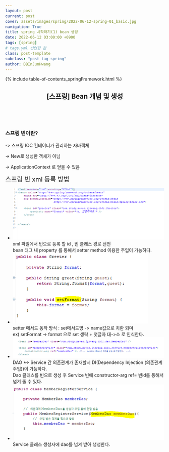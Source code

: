 ```yaml
---
layout: post
current: post
cover: assets/images/spring/2022-06-12-spring-01_basic.jpg
navigation: True
title: spring 시작하기(1) bean 생성
date: 2022-06-12 03:00:00 +0900
tags: [spring]
# tags.yml 선언한 값
class: post-template
subclass: "post tag-spring"
author: BBInJunHwang
---
```


{% include table-of-contents_springFramework.html %}


<div>
    <header>
      <h2 class="title">[스프링] Bean 개념 및 생성</h2><br>
    </header>
    <div>
      <h3 class="subTitle">스프링 빈이란?</h3>
      <p> ->  스프링 IOC 컨테이너가 관리하는 자바객체</p>
      <p> ->  New로 생성한 객체가 아님</p>
      <p> ->  ApplicationContext 로 얻을 수 있음</p>
    </div>
    <div class="listWrapper">
      <span style="font-size: 20px;">스프링 빈 xml 등록 방법</span>
      <ul class="imageList">
        <li>
          <div class="area">
            <img data-action="zoom" src="/assets/images/spring/spring01/ch01_bean_xml_01.PNG" alt='absolute'>
            <div>
              <span>xml 파일에서 빈으로 등록 할 id , 빈 클래스 경로 선언<br />
              bean 태그 내 property 를 통해서 setter method 이용한 주입이 가능하다.</span>
            </div>
          </div>
        </li>
        <li>
          <div class="area">
            <img data-action="zoom" src="/assets/images/spring/spring01/ch01_bean_class_01.PNG" alt='absolute'>
            <div>
              <span>setter 메서드 동작 방식 : set메서드명 -> name값으로 치환 되며 <br /> ex) 
              setFormat -> format 으로 set 생략 + 첫글자 대->소 로 인식한다.</span>
            </div>
          </div>
        </li>
        <li>
          <div class="area">
            <img data-action="zoom" src="/assets/images/spring/spring01/ch01_bean_xml_02.PNG" alt='absolute'>
            <div>
              <span>DAO <-> Service 간 의존관계가 존재할시 DI(Dependency Injection (의존관계 주입))이 가능하다.<br />
              Dao 클래스를 빈으로 생성 후 Service 빈에 constructor-arg ref= 빈id를 통해서 넘겨 줄 수 있다.</span>
            </div>
          </div>
        </li>
        <li>
          <div class="area">
            <img data-action="zoom" src="/assets/images/spring/spring01/ch01_bean_class_02.PNG" alt='absolute'>
            <div>
              <span>Service 클래스 생성자에 dao를 넘겨 받아 생성한다.</span>
            </div>
          </div>
        </li>
      </ul>
    </div>
  </div>






<!-- sample -->
<!-- 
  <div>
    <header>
      <h2 class="title"></h2><br>
    </header>
    <div>
      <h3 class="subTitle"></h3>
      <p> ->  </p>
    </div>
    <div class="listWrapper">
      <span style="font-size: 20px;"></span>
      <ul class="imageList">
        <li>
          <div class="area">
            <img data-action="zoom" src="" alt='absolute'>
            <div>
              <span></span>
            </div>
          </div>
        </li>
      </ul>
    </div>
  </div> 
  -->